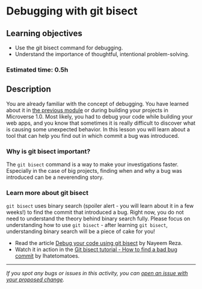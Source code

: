 # Debugging with git bisect

## Learning objectives

- Use the git bisect command for debugging.
- Understand the importance of thoughtful, intentional problem-solving.

### Estimated time: 0.5h

## Description

You are already familiar with the concept of debugging. You have learned about it in [the previous module](https://github.com/microverseinc/curriculum-transversal-skills/blob/main/debugging/debugging_and_developer_tools.md) or during building your projects in Microverse 1.0.
Most likely, you had to debug your code while building your web apps, and you know that sometimes it is really difficult to discover what is causing some unexpected behavior.
In this lesson you will learn about a tool that can help you find out in which commit a bug was introduced.

### Why is git bisect important?

The `git bisect` command is a way to make your investigations faster. Especially in the case of big projects, finding when and why a bug was introduced can be a neverending story.

### Learn more about git bisect

`git bisect` uses binary search (spoiler alert - you will learn about it in a few weeks!) to find the commit that introduced a bug.
Right now, you do not need to understand the theory behind binary search fully.
Please focus on understanding how to use `git bisect` - after learning `git bisect`, understanding binary search will be a piece of cake for you!

- Read the article [Debug your code using git bisect](https://codeburst.io/debug-your-code-using-git-bisect-45db2983cc69) by Nayeem Reza.
- Watch it in action in the [Git bisect tutorial - How to find a bad bug commit](https://www.youtube.com/watch?v=D7JJnLFOn4A&t=6s) by Ihatetomatoes.

------

_If you spot any bugs or issues in this activity, you can [open an issue with your proposed change](https://github.com/microverseinc/curriculum-transversal-skills/blob/main/git-github/articles/open_issue.md)._
